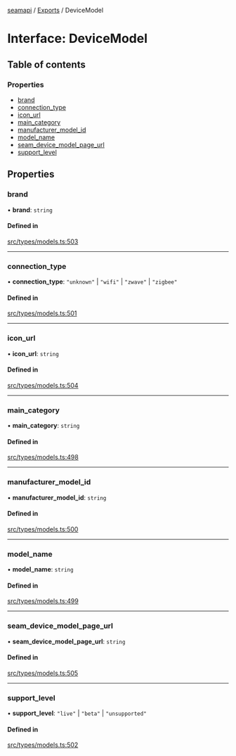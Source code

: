 [seamapi](../README.md) / [Exports](../modules.md) / DeviceModel

# Interface: DeviceModel

## Table of contents

### Properties

- [brand](DeviceModel.md#brand)
- [connection\_type](DeviceModel.md#connection_type)
- [icon\_url](DeviceModel.md#icon_url)
- [main\_category](DeviceModel.md#main_category)
- [manufacturer\_model\_id](DeviceModel.md#manufacturer_model_id)
- [model\_name](DeviceModel.md#model_name)
- [seam\_device\_model\_page\_url](DeviceModel.md#seam_device_model_page_url)
- [support\_level](DeviceModel.md#support_level)

## Properties

### brand

• **brand**: `string`

#### Defined in

[src/types/models.ts:503](https://github.com/seamapi/javascript/blob/main/src/types/models.ts#L503)

___

### connection\_type

• **connection\_type**: ``"unknown"`` \| ``"wifi"`` \| ``"zwave"`` \| ``"zigbee"``

#### Defined in

[src/types/models.ts:501](https://github.com/seamapi/javascript/blob/main/src/types/models.ts#L501)

___

### icon\_url

• **icon\_url**: `string`

#### Defined in

[src/types/models.ts:504](https://github.com/seamapi/javascript/blob/main/src/types/models.ts#L504)

___

### main\_category

• **main\_category**: `string`

#### Defined in

[src/types/models.ts:498](https://github.com/seamapi/javascript/blob/main/src/types/models.ts#L498)

___

### manufacturer\_model\_id

• **manufacturer\_model\_id**: `string`

#### Defined in

[src/types/models.ts:500](https://github.com/seamapi/javascript/blob/main/src/types/models.ts#L500)

___

### model\_name

• **model\_name**: `string`

#### Defined in

[src/types/models.ts:499](https://github.com/seamapi/javascript/blob/main/src/types/models.ts#L499)

___

### seam\_device\_model\_page\_url

• **seam\_device\_model\_page\_url**: `string`

#### Defined in

[src/types/models.ts:505](https://github.com/seamapi/javascript/blob/main/src/types/models.ts#L505)

___

### support\_level

• **support\_level**: ``"live"`` \| ``"beta"`` \| ``"unsupported"``

#### Defined in

[src/types/models.ts:502](https://github.com/seamapi/javascript/blob/main/src/types/models.ts#L502)

